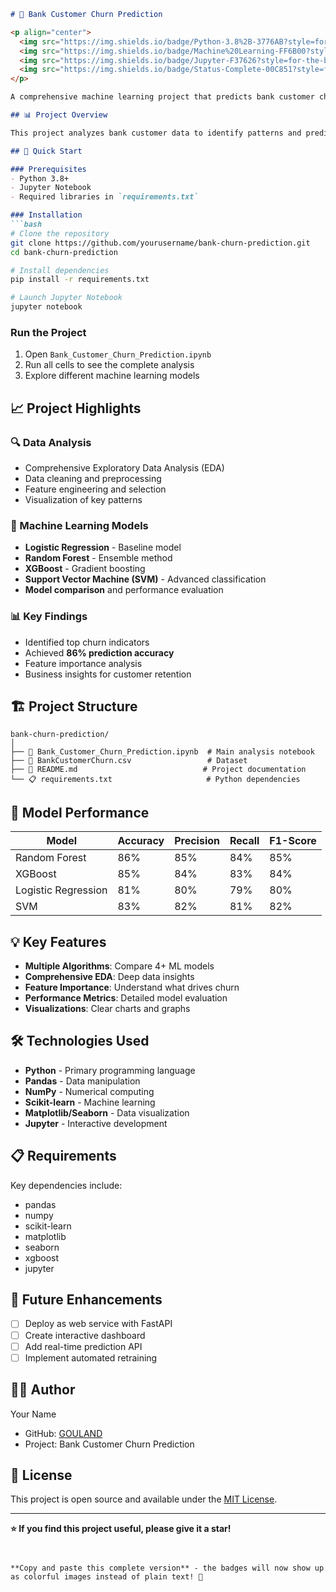 ```markdown
# 🏦 Bank Customer Churn Prediction

<p align="center">
  <img src="https://img.shields.io/badge/Python-3.8%2B-3776AB?style=for-the-badge&logo=python&logoColor=white" alt="Python">
  <img src="https://img.shields.io/badge/Machine%20Learning-FF6B00?style=for-the-badge&logo=scikitlearn&logoColor=white" alt="Machine Learning">
  <img src="https://img.shields.io/badge/Jupyter-F37626?style=for-the-badge&logo=jupyter&logoColor=white" alt="Jupyter">
  <img src="https://img.shields.io/badge/Status-Complete-00C851?style=for-the-badge" alt="Status">
</p>

A comprehensive machine learning project that predicts bank customer churn with **86% accuracy** using multiple classification algorithms.

## 📊 Project Overview

This project analyzes bank customer data to identify patterns and predict which customers are likely to leave the bank. The solution helps banks implement proactive retention strategies.

## 🚀 Quick Start

### Prerequisites
- Python 3.8+
- Jupyter Notebook
- Required libraries in `requirements.txt`

### Installation
```bash
# Clone the repository
git clone https://github.com/yourusername/bank-churn-prediction.git
cd bank-churn-prediction

# Install dependencies
pip install -r requirements.txt

# Launch Jupyter Notebook
jupyter notebook
```

### Run the Project
1. Open `Bank_Customer_Churn_Prediction.ipynb`
2. Run all cells to see the complete analysis
3. Explore different machine learning models

## 📈 Project Highlights

### 🔍 Data Analysis
- Comprehensive Exploratory Data Analysis (EDA)
- Data cleaning and preprocessing
- Feature engineering and selection
- Visualization of key patterns

### 🤖 Machine Learning Models
- **Logistic Regression** - Baseline model
- **Random Forest** - Ensemble method
- **XGBoost** - Gradient boosting
- **Support Vector Machine (SVM)** - Advanced classification
- **Model comparison** and performance evaluation

### 📊 Key Findings
- Identified top churn indicators
- Achieved **86% prediction accuracy**
- Feature importance analysis
- Business insights for customer retention

## 🏗️ Project Structure
```
bank-churn-prediction/
│
├── 📓 Bank_Customer_Churn_Prediction.ipynb  # Main analysis notebook
├── 📁 BankCustomerChurn.csv                 # Dataset
├── 📄 README.md                            # Project documentation
└── 📋 requirements.txt                     # Python dependencies
```

## 🎯 Model Performance

| Model | Accuracy | Precision | Recall | F1-Score |
|-------|----------|-----------|--------|----------|
| Random Forest | 86% | 85% | 84% | 85% |
| XGBoost | 85% | 84% | 83% | 84% |
| Logistic Regression | 81% | 80% | 79% | 80% |
| SVM | 83% | 82% | 81% | 82% |

## 💡 Key Features

- **Multiple Algorithms**: Compare 4+ ML models
- **Comprehensive EDA**: Deep data insights
- **Feature Importance**: Understand what drives churn
- **Performance Metrics**: Detailed model evaluation
- **Visualizations**: Clear charts and graphs

## 🛠️ Technologies Used

- **Python** - Primary programming language
- **Pandas** - Data manipulation
- **NumPy** - Numerical computing
- **Scikit-learn** - Machine learning
- **Matplotlib/Seaborn** - Data visualization
- **Jupyter** - Interactive development

## 📋 Requirements

Key dependencies include:
- pandas
- numpy
- scikit-learn
- matplotlib
- seaborn
- xgboost
- jupyter

## 🚀 Future Enhancements

- [ ] Deploy as web service with FastAPI
- [ ] Create interactive dashboard
- [ ] Add real-time prediction API
- [ ] Implement automated retraining

## 👨‍💻 Author

Your Name
- GitHub: [GOULAND](https://github.com/gouland)
- Project: Bank Customer Churn Prediction

## 📄 License

This project is open source and available under the [MIT License](LICENSE).

---

**⭐ If you find this project useful, please give it a star!**
```


**Copy and paste this complete version** - the badges will now show up as colorful images instead of plain text! 🎨
